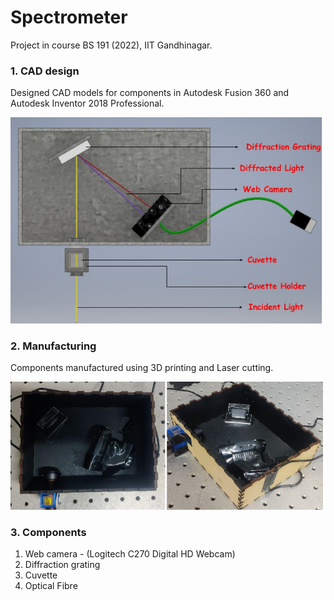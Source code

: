 # Spectrometer
Project in course BS 191 (2022), IIT Gandhinagar.

### 1. CAD design
Designed CAD models for components in Autodesk Fusion 360 and Autodesk Inventor 2018 Professional.

<img src="Images/cad.jpg" alt="CAD Model" width="500px">

### 2. Manufacturing
Components manufactured using 3D printing and Laser cutting.

<img src="Images/setup.jpg" alt="CAD Model" width="500px">

### 3. Components
1) Web camera - (Logitech C270 Digital HD Webcam)
2) Diffraction grating
3) Cuvette
4) Optical Fibre
